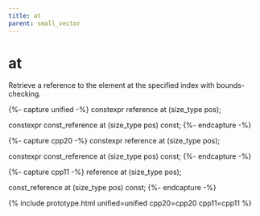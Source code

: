 ```yaml
---
title: at
parent: small_vector
---
```


# at

Retrieve a reference to the element at the specified index with bounds-checking.

{%- capture unified -%}
<span class="cpp20">constexpr</span>
reference
at (size_type pos);

<span class="cpp20">constexpr</span>
const_reference
at (size_type pos) const;
{%- endcapture -%}

{%- capture cpp20 -%}
constexpr
reference
at (size_type pos);

constexpr
const_reference
at (size_type pos) const;
{%- endcapture -%}

{%- capture cpp11 -%}
reference
at (size_type pos);

const_reference
at (size_type pos) const;
{%- endcapture -%}

{% include prototype.html unified=unified cpp20=cpp20 cpp11=cpp11 %}